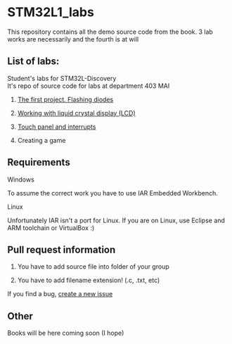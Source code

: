 STM32L1_labs
============
This repository contains all the demo source code from the book. 3 lab works are necessarily and the fourth is at will

List of labs:
--------------
Student's labs for STM32L-Discovery  
It's repo of source code for labs at department 403 MAI  
1. [The first project. Flashing diodes]

2. [Working with liquid crystal display (LCD)]

3. [Touch panel and interrupts]

4. Creating a game

Requirements
------------
Windows

To assume the correct work you have to use IAR Embedded Workbench. 

Linux

Unfortunately IAR isn't a port for Linux. If you are on Linux, use Eclipse and ARM toolchain or VirtualBox :)

Pull request information
---------
1. You have to add source file into folder of your group

2. You have to add filename extension! (.c, .txt, etc)

If you find a bug, [create a new issue]

[The first project. Flashing diodes]:https://github.com/dep403mai/STM32L1_labs/tree/master/lab1
[Working with liquid crystal display (LCD)]: https://github.com/dep403mai/STM32L1_labs/tree/master/lab2
[Touch panel and interrupts]: https://github.com/dep403mai/STM32L1_labs/tree/master/lab3
[create a new issue]:https://github.com/dep403mai/STM32L1_labs/issues/new

Other
------

Books will be here coming soon (I hope)

